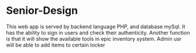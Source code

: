# Senior-Design
This web app is served by backend language PHP, and database mySql. It has the ability to sign in users and check their authenticity. 
Another function is that it will show the available tools in epic inventory system. Admin usr will be able to add items to certain locker
